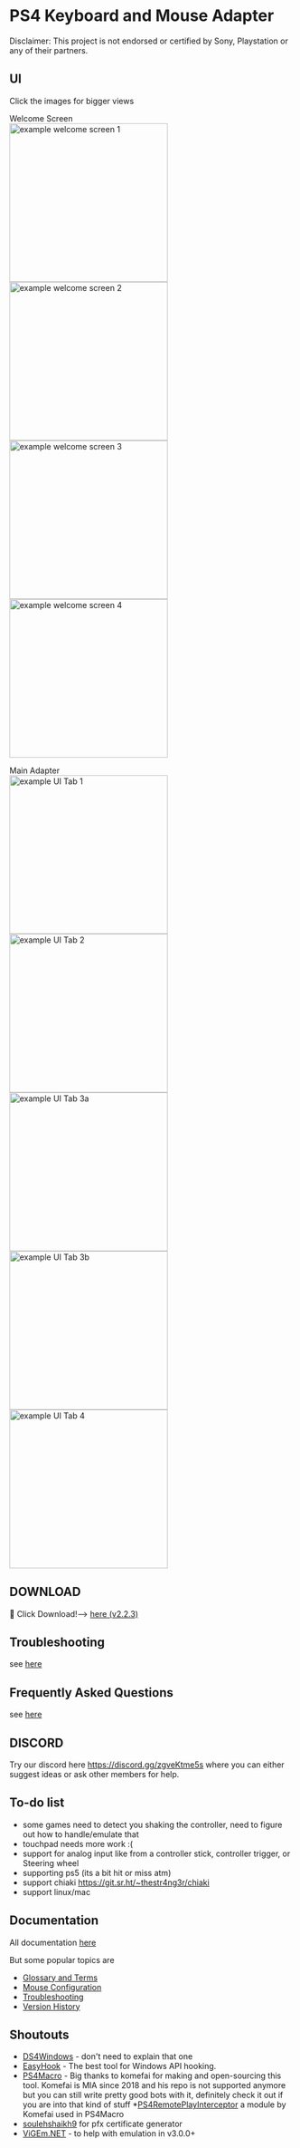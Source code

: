 # PS4 Keyboard and Mouse Adapter 
Disclaimer: This project is not endorsed or certified by Sony, Playstation or any of their partners.


## UI

Click the images for bigger views

Welcome Screen <br>
<a href="documentation/welcome-1.png" target="_blank"><img src="documentation/welcome-1.png" alt="example welcome screen 1" width="280px"/></a>
<a href="documentation/welcome-2.png" target="_blank"><img src="documentation/welcome-2.png" alt="example welcome screen 2" width="280px"/></a>
<a href="documentation/welcome-3.png" target="_blank"><img src="documentation/welcome-3.png" alt="example welcome screen 3" width="280px"/></a>
<a href="documentation/welcome-4.png" target="_blank"><img src="documentation/welcome-4.png" alt="example welcome screen 4" width="280px"/></a>

Main Adapter <br>
<a href="documentation/example-ui-1.png" target="_blank"><img src="documentation/example-ui-1.png" alt="example UI Tab 1" width="280px"/></a>
<a href="documentation/example-ui-2.png" target="_blank"><img src="documentation/example-ui-2.png" alt="example UI Tab 2" width="280px"/></a>
<a href="documentation/example-ui-3.png" target="_blank"><img src="documentation/example-ui-3.png" alt="example UI Tab 3a" width="280px"/></a>
<a href="documentation/example-ui-4.png" target="_blank"><img src="documentation/example-ui-4.png" alt="example UI Tab 3b" width="280px"/></a>
<a href="documentation/example-ui-5.png" target="_blank"><img src="documentation/example-ui-5.png" alt="example UI Tab 4" width="280px"/></a>


## DOWNLOAD
:rocket: Click Download!--> [here (v2.2.3)](https://github.com/starshinata/PS4-Keyboard-and-Mouse-Adapter/releases/download/2.2.3/application-setup.exe)


## Troubleshooting
see [here](documentation/troubleshooting.md)


## Frequently Asked Questions
see [here](documentation/frequently-asked-questions.md)


## DISCORD
Try our discord here https://discord.gg/zgveKtme5s where you can either suggest ideas or ask other members for help.


## To-do list
* some games need to detect you shaking the controller, need to figure out how to handle/emulate that
* touchpad needs more work :(
* support for analog input like from a controller stick, controller trigger, or Steering wheel
* supporting ps5 (its a bit hit or miss atm)
* support chiaki https://git.sr.ht/~thestr4ng3r/chiaki
* support linux/mac 

## Documentation
All documentation [here](documentation/)

But some popular topics are
* [Glossary and Terms](documentation/glossary-and-terms.md)
* [Mouse Configuration](documentation/mouse-configuration.md)
* [Troubleshooting](documentation/troubleshooting.md)
* [Version History](documentation/version-history.md)


## Shoutouts


* [DS4Windows](https://github.com/Ryochan7/DS4Windows) - don't need to explain that one
* [EasyHook](https://easyhook.github.io) - The best tool for Windows API hooking.
* [PS4Macro](https://github.com/komefai/PS4Macro) - Big thanks to komefai for making and open-sourcing this tool. Komefai is MIA since 2018 and his repo is not supported anymore but you can still write pretty good bots with it, definitely check it out if you are into that kind of stuff
*[PS4RemotePlayInterceptor](https://github.com/komefai/PS4RemotePlayInterceptor) a module by Komefai used in PS4Macro
* [soulehshaikh9](https://github.com/soulehshaikh99/self-signed-certificate-generator) for pfx certificate generator
* [ViGEm.NET](https://github.com/ViGEm/ViGEm.NET) - to help with emulation in v3.0.0+
